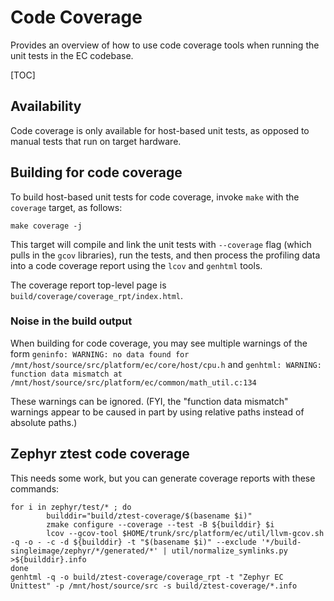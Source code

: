 # Code Coverage

Provides an overview of how to use code coverage tools when running the unit
tests in the EC codebase.

[TOC]

## Availability

Code coverage is only available for host-based unit tests, as opposed to manual
tests that run on target hardware.

## Building for code coverage

To build host-based unit tests for code coverage, invoke `make` with the
`coverage` target, as follows:

`make coverage -j`

This target will compile and link the unit tests with `--coverage` flag (which
pulls in the `gcov` libraries), run the tests, and then process the profiling
data into a code coverage report using the `lcov` and `genhtml` tools.

The coverage report top-level page is `build/coverage/coverage_rpt/index.html`.

### Noise in the build output

When building for code coverage, you may see multiple warnings of the form
`geninfo: WARNING: no data found for
/mnt/host/source/src/platform/ec/core/host/cpu.h` and `genhtml: WARNING:
function data mismatch at
/mnt/host/source/src/platform/ec/common/math_util.c:134`

These warnings can be ignored. (FYI, the "function data mismatch" warnings
appear to be caused in part by using relative paths instead of absolute paths.)

## Zephyr ztest code coverage

This needs some work, but you can generate coverage reports with these commands:

```
for i in zephyr/test/* ; do
        builddir="build/ztest-coverage/$(basename $i)"
        zmake configure --coverage --test -B ${builddir} $i
        lcov --gcov-tool $HOME/trunk/src/platform/ec/util/llvm-gcov.sh -q -o - -c -d ${builddir} -t "$(basename $i)" --exclude '*/build-singleimage/zephyr/*/generated/*' | util/normalize_symlinks.py >${builddir}.info
done
genhtml -q -o build/ztest-coverage/coverage_rpt -t "Zephyr EC Unittest" -p /mnt/host/source/src -s build/ztest-coverage/*.info
```
